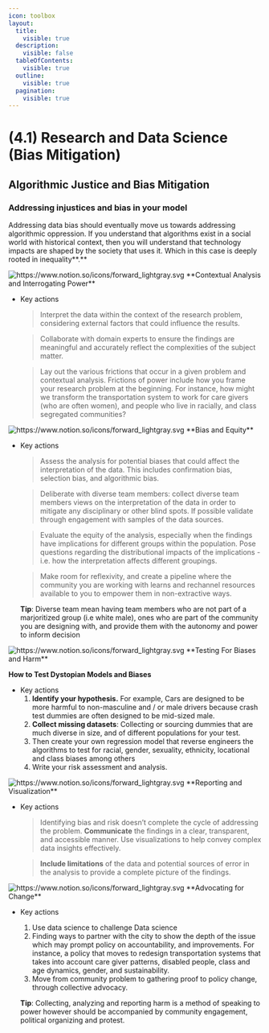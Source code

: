 ```yaml
---
icon: toolbox
layout:
  title:
    visible: true
  description:
    visible: false
  tableOfContents:
    visible: true
  outline:
    visible: true
  pagination:
    visible: true
---
```


# (4.1) Research and Data Science (Bias Mitigation)

## Algorithmic Justice and Bias Mitigation

### Addressing injustices and bias in your model

Addressing data bias should eventually move us towards addressing algorithmic oppression. If you understand that algorithms exist in a social world with historical context, then you will understand that technology impacts are shaped by the society that uses it. Which in this case is deeply rooted in inequality\*\*.\*\*

<img src="https://www.notion.so/icons/forward_lightgray.svg" alt="https://www.notion.so/icons/forward_lightgray.svg" data-size="line"> \*\*Contextual Analysis and Interrogating Power\*\*

*   Key actions

    > Interpret the data within the context of the research problem, considering external factors that could influence the results.

    > Collaborate with domain experts to ensure the findings are meaningful and accurately reflect the complexities of the subject matter.

    > Lay out the various frictions that occur in a given problem and contextual analysis. Frictions of power include how you frame your research problem at the beginning. For instance, how might we transform the transportation system to work for care givers (who are often women), and people who live in racially, and class segregated communities?

<img src="https://www.notion.so/icons/forward_lightgray.svg" alt="https://www.notion.so/icons/forward_lightgray.svg" data-size="line"> \*\*Bias and Equity\*\*

*   Key actions

    > Assess the analysis for potential biases that could affect the interpretation of the data. This includes confirmation bias, selection bias, and algorithmic bias.

    > Deliberate with diverse team members: collect diverse team members views on the interpretation of the data in order to mitigate any disciplinary or other blind spots. If possible validate through engagement with samples of the data sources.

    > Evaluate the equity of the analysis, especially when the findings have implications for different groups within the population. Pose questions regarding the distributional impacts of the implications - i.e. how the interpretation affects different groupings.

    > Make room for reflexivity, and create a pipeline where the community you are working with learns and rechannel resources available to you to empower them in non-extractive ways.

    **Tip**: Diverse team mean having team members who are not part of a marjoritized group (i.e white male), ones who are part of the community you are designing with, and provide them with the autonomy and power to inform decision

<img src="https://www.notion.so/icons/forward_lightgray.svg" alt="https://www.notion.so/icons/forward_lightgray.svg" data-size="line"> \*\*Testing For Biases and Harm\*\*

**How to Test Dystopian Models and Biases**

* Key actions
  1. **Identify your hypothesis.** For example, Cars are designed to be more harmful to non-masculine and / or male drivers because crash test dummies are often designed to be mid-sized male.
  2. **Collect missing datasets**: Collecting or sourcing dummies that are much diverse in size, and of different populations for your test.
  3. Then create your own regression model that reverse engineers the algorithms to test for racial, gender, sexuality, ethnicity, locational and class biases among others
  4. Write your risk assessment and analysis.

<img src="https://www.notion.so/icons/forward_lightgray.svg" alt="https://www.notion.so/icons/forward_lightgray.svg" data-size="line"> \*\*Reporting and Visualization\*\*

*   Key actions

    > Identifying bias and risk doesn’t complete the cycle of addressing the problem. **Communicate** the findings in a clear, transparent, and accessible manner. Use visualizations to help convey complex data insights effectively.

    > **Include limitations** of the data and potential sources of error in the analysis to provide a complete picture of the findings.

<img src="https://www.notion.so/icons/forward_lightgray.svg" alt="https://www.notion.so/icons/forward_lightgray.svg" data-size="line"> \*\*Advocating for Change\*\*

*   Key actions

    1. Use data science to challenge Data science
    2. Finding ways to partner with the city to show the depth of the issue which may prompt policy on accountability, and improvements. For instance, a policy that moves to redesign transportation systems that takes into account care giver patterns, disabled people, class and age dynamics, gender, and sustainability.
    3. Move from community problem to gathering proof to policy change, through collective advocacy.

    **Tip**: Collecting, analyzing and reporting harm is a method of speaking to power however should be accompanied by community engagement, political organizing and protest.
